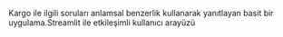 Kargo ile ilgili soruları anlamsal benzerlik kullanarak yanıtlayan basit bir uygulama.Streamlit ile etkileşimli kullanıcı arayüzü
